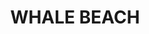 ---
lastmod: '2025-04-06T06:05:20+00:00'
latitude: -33.634816
layout: suburb
longitude: 151.323289
postcode: '2107'
state: NSW
title: WHALE BEACH
url: /nsw/whale-beach/
---